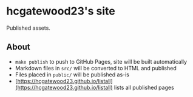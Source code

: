 # hcgatewood23's site

Published assets.

## About
- `make publish` to push to GitHub Pages, site will be built automatically
- Markdown files in `src/` will be converted to HTML and published
- Files placed in `public/` will be published as-is
- [https://hcgatewood23.github.io/listall](https://hcgatewood23.github.io/listall) lists all published pages
